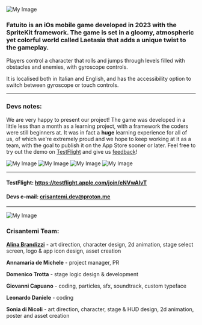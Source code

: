 
![My Image](https://github.com/Leonarmidler/crisantemi-game/blob/main/crisantemi-game/AnimatedLogo.gif)

### Fatuito is an iOs mobile game developed in 2023 with the SpriteKit framework. The game is set in a gloomy, atmospheric yet colorful world called Laetasia that adds a unique twist to the gameplay.

Players control a character that rolls and jumps through levels filled with obstacles and enemies, with gyroscope controls.

It is localised both in Italian and English, and has the accessibility option to switch between gyroscope or touch controls.

_________________

### Devs notes:
We are very happy to present our project! The game was developed in a little less than a month as a learning project, with a framework the coders were still beginners at. It was in fact a **huge** learning experience for all of us, of which we're extremely proud and we hope to keep working at it as a team, with the goal to publish it on the App Store sooner or later. Feel free to try out the demo on [TestFlight](https://testflight.apple.com/join/eNVwAIvT) and give us [feedback](crisantemi.dev@proton.me)!

![My Image](https://github.com/Leonarmidler/crisantemi-game/blob/main/crisantemi-game/photo_2023-05-28_12-19-13.jpg)
![My Image](https://github.com/Leonarmidler/crisantemi-game/blob/main/crisantemi-game/fatuito1.png)
![My Image](https://github.com/Leonarmidler/crisantemi-game/blob/main/crisantemi-game/fatuito2.png)
![My Image](https://github.com/Leonarmidler/crisantemi-game/blob/main/crisantemi-game/fatuito3.png)
_________________
#### TestFlight: https://testflight.apple.com/join/eNVwAIvT
#### Devs e-mail: crisantemi.dev@proton.me
_________________

![My Image](https://github.com/Leonarmidler/crisantemi-game/blob/main/crisantemi-game/Crisanteminobg.png)
### Crisantemi Team:
**[Alina Brandizzi](https://www.behance.net/roaringspark)** - art direction, character design, 2d animation, stage select screen, logo & app icon design, asset creation  

**Annamaria de Michele** - project manager, PR  

**Domenico Trotta** - stage logic design & development  

**Giovanni Capuano** - coding, particles, sfx, soundtrack, custom typeface  

**Leonardo Daniele** - coding  

**Sonia di Nicoli** - art direction, character, stage & HUD design, 2d animation, poster and asset creation
